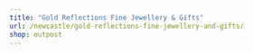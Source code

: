 ```yaml
---
title: "Gold Reflections Fine Jewellery & Gifts"
url: /newcastle/gold-reflections-fine-jewellery-and-gifts/
shop: outpost
---
```


